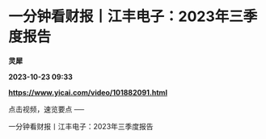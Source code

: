 # 一分钟看财报丨江丰电子：2023年三季度报告
**灵犀**

**2023-10-23 09:33**

**https://www.yicai.com/video/101882091.html**

点击视频，速览要点 ──

一分钟看财报丨江丰电子：2023年三季度报告